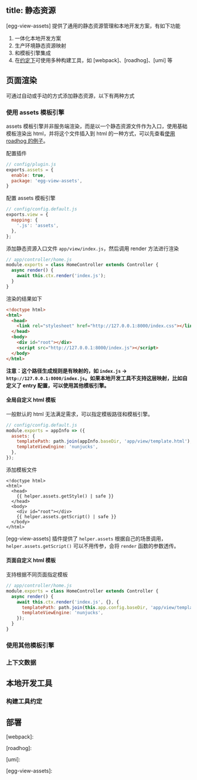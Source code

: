 title: 静态资源
---

[egg-view-assets] 提供了通用的静态资源管理和本地开发方案，有如下功能

1. 一体化本地开发方案
2. 生产环境静态资源映射
3. 和模板引擎集成
4. 在[约定下](#构建工具约定)可使用多种构建工具，如 [webpack]、[roadhog]、[umi] 等

## 页面渲染

可通过自动或手动的方式添加静态资源，以下有两种方式

### 使用 assets 模板引擎

assets 模板引擎并非服务端渲染，而是以一个静态资源文件作为入口，使用基础模板渲染出 html，并将这个文件插入到 html 的一种方式，可以先查看[使用 roadhog 的例子](https://github.com/eggjs/examples/tree/master/assets-with-roadhog)。

配置插件

```javascript
// config/plugin.js
exports.assets = {
  enable: true,
  package: 'egg-view-assets',
}
```

配置 assets 模板引擎

```javascript
// config/config.default.js
exports.view = {
  mapping: {
    '.js': 'assets',
  },
};
```

添加静态资源入口文件 `app/view/index.js`，然后调用 render 方法进行渲染

```javascript
// app/controller/home.js
module.exports = class HomeController extends Controller {
  async render() {
    await this.ctx.render('index.js');
  }
}
```

渲染的结果如下

```html
<!doctype html>
<html>
  <head>
    <link rel="stylesheet" href="http://127.0.0.1:8000/index.css"></link>
  </head>
  <body>
    <div id="root"></div>
    <script src="http://127.0.0.1:8000/index.js"></script>
  </body>
</html>

```

**注意：这个路径生成规则是有映射的，如 `index.js` -> `http://127.0.0.1:8000/index.js`。如果本地开发工具不支持这层映射，比如自定义了 entry 配置，可以使用其他模板引擎。**

#### 全局自定义 html 模板

一般默认的 html 无法满足需求，可以指定模板路径和模板引擎。

```javascript
// config/config.default.js
module.exports = appInfo => ({
  assets: {
    templatePath: path.join(appInfo.baseDir, 'app/view/template.html'),
    templateViewEngine: 'nunjucks',
  },
});
```

添加模板文件

```jinja2
<!doctype html>
<html>
  <head>
    {{ helper.assets.getStyle() | safe }}
  </head>
  <body>
    <div id="root"></div>
    {{ helper.assets.getScript() | safe }}
  </body>
</html>
```

[egg-view-assets] 插件提供了 `helper.assets` 根据自己的场景调用，`helper.assets.getScript()` 可以不用传参，会将 `render` 函数的参数透传。

#### 页面自定义 html 模板

支持根据不同页面指定模板

```javascript
// app/controller/home.js
module.exports = class HomeController extends Controller {
  async render() {
    await this.ctx.render('index.js', {}, {
      templatePath: path.join(this.app.config.baseDir, 'app/view/template.html'),
      templateViewEngine: 'nunjucks',
    });
  }
}
```



### 使用其他模板引擎

### 上下文数据

## 本地开发工具

### 构建工具约定

## 部署





[webpack]:

[roadhog]:

[umi]:

[egg-view-assets]: